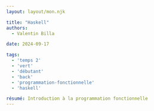 ```yaml
---
layout: layout/mon.njk

title: "Haskell"
authors:
  - Valentin Billa

date: 2024-09-17

tags:
  - 'temps 2'
  - 'vert'  
  - 'débutant'
  - 'back'
  - 'programmation-fonctionnelle'
  - 'haskell'

résumé: Introduction à la programmation fonctionnelle
---
```

